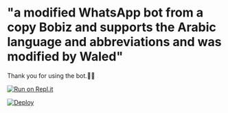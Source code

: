 # "a modified WhatsApp bot from a copy Bobiz and supports the Arabic language and abbreviations and was modified by Waled"
 
 Thank you for using the bot.🤖💖

[![Run on Repl.it](https://repl.it/badge/github/quiec/whatsasena)](https://replit.com/@bobizbotmd/BOBIZ-MD?v=1)


[![Deploy](https://www.herokucdn.com/deploy/button.svg)](https://heroku.com/deploy?template=https://github.com/bobizbotmd/BOBIZ-MD)
